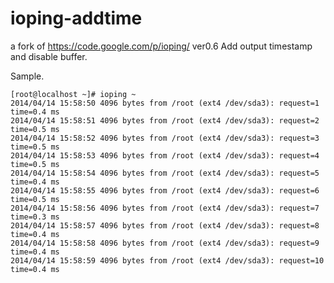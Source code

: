 ioping-addtime
==============

  a fork of https://code.google.com/p/ioping/ ver0.6
Add output timestamp and disable buffer.

Sample.

    [root@localhost ~]# ioping ~
    2014/04/14 15:58:50 4096 bytes from /root (ext4 /dev/sda3): request=1 time=0.4 ms
    2014/04/14 15:58:51 4096 bytes from /root (ext4 /dev/sda3): request=2 time=0.5 ms
    2014/04/14 15:58:52 4096 bytes from /root (ext4 /dev/sda3): request=3 time=0.5 ms
    2014/04/14 15:58:53 4096 bytes from /root (ext4 /dev/sda3): request=4 time=0.5 ms
    2014/04/14 15:58:54 4096 bytes from /root (ext4 /dev/sda3): request=5 time=0.4 ms
    2014/04/14 15:58:55 4096 bytes from /root (ext4 /dev/sda3): request=6 time=0.5 ms
    2014/04/14 15:58:56 4096 bytes from /root (ext4 /dev/sda3): request=7 time=0.3 ms
    2014/04/14 15:58:57 4096 bytes from /root (ext4 /dev/sda3): request=8 time=0.4 ms
    2014/04/14 15:58:58 4096 bytes from /root (ext4 /dev/sda3): request=9 time=0.4 ms
    2014/04/14 15:58:59 4096 bytes from /root (ext4 /dev/sda3): request=10 time=0.4 ms

